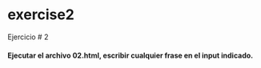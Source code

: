# exercise2
Ejercicio # 2

#### Ejecutar el archivo 02.html, escribir cualquier frase en el input indicado.